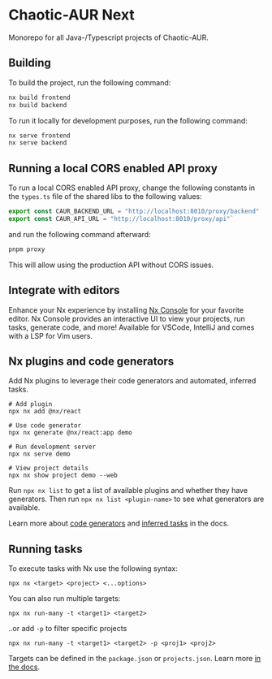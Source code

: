 # Chaotic-AUR Next

Monorepo for all Java-/Typescript projects of Chaotic-AUR.

## Building

To build the project, run the following command:

```bash
nx build frontend
nx build backend
```

To run it locally for development purposes, run the following command:

```bash
nx serve frontend
nx serve backend
```

## Running a local CORS enabled API proxy

To run a local CORS enabled API proxy, change the following constants in the `types.ts` file of the shared libs to the
following values:

```typescript
export const CAUR_BACKEND_URL = "http://localhost:8010/proxy/backend"
export const CAUR_API_URL = "http://localhost:8010/proxy/api"`
```

and run the following command afterward:

```bash
pnpm proxy
```

This will allow using the production API without CORS issues.

## Integrate with editors

Enhance your Nx experience by installing [Nx Console](https://nx.dev/nx-console) for your favorite editor. Nx Console
provides an interactive UI to view your projects, run tasks, generate code, and more! Available for VSCode, IntelliJ and
comes with a LSP for Vim users.

## Nx plugins and code generators

Add Nx plugins to leverage their code generators and automated, inferred tasks.

```
# Add plugin
npx nx add @nx/react

# Use code generator
npx nx generate @nx/react:app demo

# Run development server
npx nx serve demo

# View project details
npx nx show project demo --web
```

Run `npx nx list` to get a list of available plugins and whether they have generators. Then run
`npx nx list <plugin-name>` to see what generators are available.

Learn more about [code generators](https://nx.dev/features/generate-code) and
[inferred tasks](https://nx.dev/concepts/inferred-tasks) in the docs.

## Running tasks

To execute tasks with Nx use the following syntax:

```
npx nx <target> <project> <...options>
```

You can also run multiple targets:

```
npx nx run-many -t <target1> <target2>
```

..or add `-p` to filter specific projects

```
npx nx run-many -t <target1> <target2> -p <proj1> <proj2>
```

Targets can be defined in the `package.json` or `projects.json`. Learn more
[in the docs](https://nx.dev/features/run-tasks).
